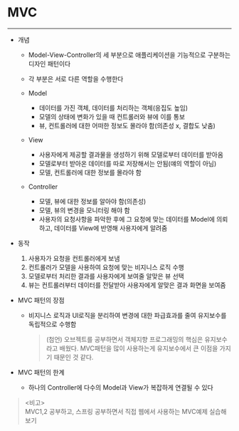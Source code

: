 # MVC

---
- 개념
    - Model-View-Controller의 세 부분으로 애플리케이션을 기능적으로 구분하는 디자인 패턴이다
    - 각 부분은 서로 다른 역할을 수행한다
  

    - Model
        - 데이터를 가진 객체, 데이터를 처리하는 객체(응집도 높임)
        - 모델의 상태에 변화가 있을 때 컨트롤러와 뷰에 이를 통보
        - 뷰, 컨트롤러에 대한 어떠한 정보도 몰라야 함(의존성 x, 결합도 낮춤)
    - View
        - 사용자에게 제공할 결과물을 생성하기 위해 모델로부터 데이터를 받아옴
        - 모델로부터 받아온 데이터를 따로 저장해서는 안됨(얘의 역할이 아님)
        - 모델, 컨트롤러에 대한 정보를 몰라야 함
    - Controller
        - 모델, 뷰에 대한 정보를 알아야 함(의존성)
        - 모델, 뷰의 변경을 모니터링 해야 함
        - 사용자의 요청사항을 파악한 후에 그 요청에 맞는 데이터를 Model에 의뢰하고, 데이터를 View에 반영해
          사용자에게 알려줌


- 동작
  1. 사용자가 요청을 컨트롤러에게 보냄
  2. 컨트롤러가 모델을 사용하여 요청에 맞는 비지니스 로직 수행
  3. 모델로부터 처리한 결과를 사용자에게 보여줄 알맞은 뷰 선택
  4. 뷰는 컨트롤러부터 데이터를 전달받아 사용자에게 알맞은 결과 화면을 보여줌


- MVC 패턴의 장점 
  - 비지니스 로직과 UI로직을 분리하여 변경에 대한 파급효과를 줄여 유지보수를 독립적으로 수행함  
    >(첨언) 오브젝트를 공부하면서 객체지향 프로그래밍의 핵심은 유지보수라고 배웠다. MVC패턴을 많이 사용하는게 유지보수에서 큰 이점을 가지기 때문인 것 같다.


- MVC 패턴의 한계 
  - 하나의 Controller에 다수의 Model과 View가 복잡하게 연결될 수 있다

> <비고>   
> MVC1,2 공부하고, 스프링 공부하면서 직접 웹에서 사용하는 MVC예제 실습해보기